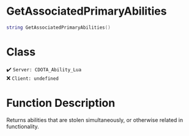 # GetAssociatedPrimaryAbilities
```lua
string GetAssociatedPrimaryAbilities()
```
# Class
✔️ `Server: CDOTA_Ability_Lua`  
❌ `Client: undefined`  

# Function Description
Returns abilities that are stolen simultaneously, or otherwise related in functionality.
